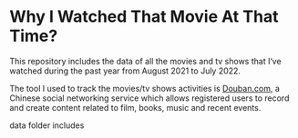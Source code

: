 # Why I Watched That Movie At That Time?


This repository includes the data of all the movies and tv shows that I‘ve watched during the past year from August 2021 to July 2022. 

The tool I used to track the movies/tv shows activities is [Douban.com](https://movie.douban.com), a Chinese social networking service which allows registered users to record and create content related to film, books, music and recent events.




data folder includes
